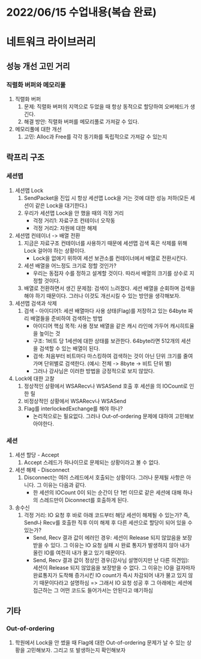# 2022/06/15 수업내용(복습 완료)
# 네트워크 라이브러리
## 성능 개선 고민 거리
### 직렬화 버퍼와 메모리풀
1. 직렬화 버퍼
    1) 문제: 직렬화 버퍼의 지역으로 두었을 때 항상 동적으로 할당하여 오버헤드가 생긴다.
    2) 해결 방안: 직렬화 버퍼를 메모리풀로 가져갈 수 있다.
2. 메모리풀에 대한 개선
    1) 고민: Alloc과 Free를 각각 동기화를 독립적으로 가져갈 수 있는지

## 락프리 구조
### 세션맵
1. 세션맵 Lock
    1) SendPacket을 진입 시 항상 세션맵 Lock을 거는 것에 대한 성능 저하(모든 세션이 같은 Lock을 대기한다.)
    2) 우리가 세션맵 Lock을 안 했을 때의 걱정 거리
        * 걱정 거리1: 자료구조 컨테이너 오작동
        * 걱정 거리2: 자원에 대한 해제
2. 세션맵 컨테이너 -> 배열 전환
    1) 지금은 자료구조 컨테이너를 사용하기 때문에 세션맵 검색 혹은 삭제를 위해 Lock 걸어야 하는 상황이다. 
        * Lock을 없애기 위하여 세션 보관소를 컨테이너에서 배열로 전환시킨다.
    2) 세션 배열을 어느정도 크기로 정할 것인가?
        * 우리는 동접자 수를 정하고 설계할 것이다. 따라서 배열의 크기를 상수로 지정할 것이다.
    3) 배열로 전환하면서 생긴 문제점: 검색이 느려졌다. 세션 배열을 순회하며 검색을 해야 하기 때문이다. 그러나 이것도 개선시킬 수 있는 방안을 생각해보자.
3. 세션맵 검색과 삭제
    1) 검색 - 아이디어1: 세션 배열마다 사용 상태(Flag)를 저장하고 있는 64byte 짜리 배열들을 준비하여 검색하는 방법
        * 아이디어 핵심 목적: 사용 정보 배열을 같은 캐시 라인에 가두어 캐시히트율을 높이는 것
        * 구조: 1비트 당 1세션에 대한 상태를 보관한다. 64byte라면 512개의 세션을 검색할 수 있는 배열이 된다.
        * 검색: 처음부터 비트마다 마스킹하여 검색하는 것이 아닌 단위 크기를 줄여가며 단위별로 검색한다. (예시: 전체 -> 8byte -> 비트 단위 별)
        * 그러나 강사님은 이러한 방법을 긍정적으로 보지 않았다.
4. Lock에 대한 고찰
    1) 정상적인 상황에서 WSARecv나 WSASend 호출 후 세션을  의 IOCount로 인한 릴
    2) 비정상적인 상황에서 WSARecv나 WSASend
    3) Flag를 interlockedExchange를 해야 하나?
        * 논리적으로는 필요없다. 그러나 Out-of-ordering 문제에 대하여 고민해보아야한다.

### 세션
1. 세션 할당 - Accept
    1) Accept 스레드가 하나이므로 문제되는 상황이라고 볼 수 없다.
2. 세션 해제 - Disconnect
    1) Disconnect는 여러 스레드에서 호출되는 상황이다. 그러나 문제될 사항은 아니다. 그 이유는 다음과 같다.
        * 한 세션의 IOCount 0이 되는 순간이 단 1번 이므로 같은 세션에 대해 하나의 스레드만이 Diconnect를 호출하게 된다.
3. 송수신
    1) 걱정 거리: IO 요청 후 바로 아래 코드부터 해당 세션이 해제될 수 있는가? 즉, Send나 Recv를 호출한 직후 이미 해제 후 다른 세션으로 할당이 되어 있을 수 있는가?
        * Send, Recv 결과 값이 에러인 경우: 세션이 Release 되지 않았음을 보장받을 수 있다. 그 이유는 IO 요청 실패 시 완료 통지가 발생하지 않아 내가 올린 IO를 여전히 내가 물고 있기 때문이다.
        * Send, Recv 결과 값이 정상인 경우(강사님 설명이지만 난 다른 의견임): 세션이 Release 되지 않았음을 보장받을 수 없다. 그 이유는 IO을 걸자마자 완료통지가 도착해 증가시킨 IO count가 즉시 차감되어 내가 물고 있지 않기 때문이다라고 설명하심 => 그래서 IO 요청 성공 후 그 아래에는 세션에 접근하는 그 어떤 코드도 들어가서는 안된다고 얘기하심

## 기타
### Out-of-ordering
1. 학원에서 Lock을 안 썼을 때 Flag에 대한 Out-of-ordering 문제가 날 수 있는 상황을 고민해보자. 그리고 또 발생하는지 확인해보자
